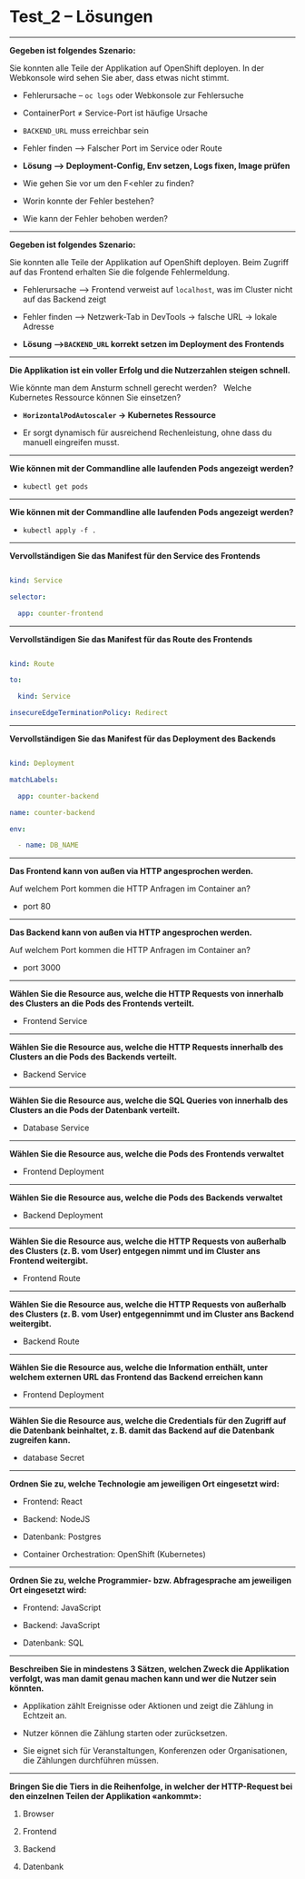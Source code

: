 # Test_2 – Lösungen

  
---
 

**Gegeben ist folgendes Szenario:**  

Sie konnten alle Teile der Applikation auf OpenShift deployen. In der Webkonsole wird sehen Sie aber, dass etwas nicht stimmt.

  
- Fehlerursache – `oc logs` oder Webkonsole zur Fehlersuche  

- ContainerPort ≠ Service-Port ist häufige Ursache  

- `BACKEND_URL` muss erreichbar sein  

- Fehler finden –> Falscher Port im Service oder Route  

- **Lösung –> Deployment-Config, Env setzen, Logs fixen, Image prüfen**

- Wie gehen Sie vor um den F<ehler zu finden?
- Worin konnte der Fehler bestehen?
- Wie kann der Fehler behoben werden?

---


**Gegeben ist folgendes Szenario:**  

Sie konnten alle Teile der Applikation auf OpenShift deployen. Beim Zugriff auf das Frontend erhalten Sie die folgende Fehlermeldung.

  

- Fehlerursache –> Frontend verweist auf `localhost`, was im Cluster nicht auf das Backend zeigt  

- Fehler finden –> Netzwerk-Tab in DevTools → falsche URL → lokale Adresse  

- **Lösung –>`BACKEND_URL` korrekt setzen im Deployment des Frontends**

  

---


**Die Applikation ist ein voller Erfolg und die Nutzerzahlen steigen schnell.**  

Wie könnte man dem Ansturm schnell gerecht werden?  
Welche Kubernetes Ressource können Sie einsetzen?

  

- **`HorizontalPodAutoscaler` → Kubernetes Ressource**  

- Er sorgt dynamisch für ausreichend Rechenleistung, ohne dass du manuell eingreifen musst.

  

---


**Wie können mit der Commandline alle laufenden Pods angezeigt werden?**

  

- `kubectl get pods`

  

---


**Wie können mit der Commandline alle laufenden Pods angezeigt werden?**

  

- `kubectl apply -f .`

  

---


**Vervollständigen Sie das Manifest für den Service des Frontends**

  

```yaml

kind: Service

selector:

  app: counter-frontend

```

  

---


**Vervollständigen Sie das Manifest für das Route des Frontends**

  

```yaml

kind: Route

to:

  kind: Service

insecureEdgeTerminationPolicy: Redirect

```

  

---

  
**Vervollständigen Sie das Manifest für das Deployment des Backends**

  

```yaml

kind: Deployment

matchLabels:

  app: counter-backend

name: counter-backend

env:

  - name: DB_NAME

```

  

---

**Das Frontend kann von außen via HTTP angesprochen werden.**  

Auf welchem Port kommen die HTTP Anfragen im Container an?

  

- port 80

  

---

**Das Backend kann von außen via HTTP angesprochen werden.**  

Auf welchem Port kommen die HTTP Anfragen im Container an?

  

- port 3000

  

---

**Wählen Sie die Resource aus, welche die HTTP Requests von innerhalb des Clusters an die Pods des Frontends verteilt.**

  

- Frontend Service

  

---

**Wählen Sie die Resource aus, welche die HTTP Requests innerhalb des Clusters an die Pods des Backends verteilt.**

  

- Backend Service

  

---

**Wählen Sie die Resource aus, welche die SQL Queries von innerhalb des Clusters an die Pods der Datenbank verteilt.**

  

- Database Service

  

---


**Wählen Sie die Resource aus, welche die Pods des Frontends verwaltet**

  

- Frontend Deployment

  

---


**Wählen Sie die Resource aus, welche die Pods des Backends verwaltet**

  

- Backend Deployment

  

---
 

**Wählen Sie die Resource aus, welche die HTTP Requests von außerhalb des Clusters (z. B. vom User) entgegen nimmt und im Cluster ans Frontend weitergibt.**

  

- Frontend Route

  

---


**Wählen Sie die Resource aus, welche die HTTP Requests von außerhalb des Clusters (z. B. vom User) entgegennimmt und im Cluster ans Backend weitergibt.**

  

- Backend Route

  

---


**Wählen Sie die Resource aus, welche die Information enthält, unter welchem externen URL das Frontend das Backend erreichen kann**

  

- Frontend Deployment

  

---


**Wählen Sie die Resource aus, welche die Credentials für den Zugriff auf die Datenbank beinhaltet, z. B. damit das Backend auf die Datenbank zugreifen kann.**

  

- database Secret

  

---


**Ordnen Sie zu, welche Technologie am jeweiligen Ort eingesetzt wird:**

  

- Frontend: React  

- Backend: NodeJS  

- Datenbank: Postgres  

- Container Orchestration: OpenShift (Kubernetes)

  

---


**Ordnen Sie zu, welche Programmier- bzw. Abfragesprache am jeweiligen Ort eingesetzt wird:**

  
- Frontend: JavaScript  

- Backend: JavaScript  

- Datenbank: SQL

  

---


**Beschreiben Sie in mindestens 3 Sätzen, welchen Zweck die Applikation verfolgt, was man damit genau machen kann und wer die Nutzer sein könnten.**


- Applikation zählt Ereignisse oder Aktionen und zeigt die Zählung in Echtzeit an.  

- Nutzer können die Zählung starten oder zurücksetzen.  

- Sie eignet sich für Veranstaltungen, Konferenzen oder Organisationen, die Zählungen durchführen müssen.

  

---

**Bringen Sie die Tiers in die Reihenfolge, in welcher der HTTP-Request bei den einzelnen Teilen der Applikation «ankommt»:**

  

1. Browser  

2. Frontend  

3. Backend  

4. Datenbank